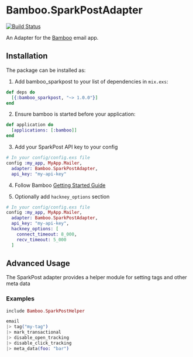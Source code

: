 # Bamboo.SparkPostAdapter
[![Build Status](https://travis-ci.org/andrewtimberlake/bamboo_sparkpost.svg?branch=master)](https://travis-ci.org/andrewtimberlake/bamboo_sparkpost)

An Adapter for the [Bamboo](https://github.com/thoughtbot/bamboo) email app.

## Installation

The package can be installed as:

  1. Add bamboo_sparkpost to your list of dependencies in `mix.exs`:

```elixir
def deps do
  [{:bamboo_sparkpost, "~> 1.0.0"}]
end
```

  2. Ensure bamboo is started before your application:

```elixir
def application do
  [applications: [:bamboo]]
end
```

  3. Add your SparkPost API key to your config

```elixir
# In your config/config.exs file
config :my_app, MyApp.Mailer,
  adapter: Bamboo.SparkPostAdapter,
  api_key: "my-api-key"
```

  4. Follow Bamboo [Getting Started Guide](https://github.com/thoughtbot/bamboo#getting-started)

  5. Optionally add `hackney_options` section

```elixir
# In your config/config.exs file
config :my_app, MyApp.Mailer,
  adapter: Bamboo.SparkPostAdapter,
  api_key: "my-api-key",
  hackney_options: [
    connect_timeout: 8_000,
    recv_timeout: 5_000
  ]
```


## Advanced Usage

The SparkPost adapter provides a helper module for setting tags and other meta data

### Examples

```elixir
include Bamboo.SparkPostHelper

email
|> tag("my-tag")
|> mark_transactional
|> disable_open_tracking
|> disable_click_tracking
|> meta_data(foo: "bar")
```
